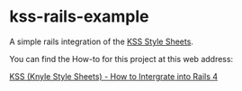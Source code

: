 # kss-rails-example
A simple rails integration of the [KSS Style Sheets](https://github.com/kneath/kss).

You can find the How-to for this project at this web address:

[KSS (Knyle Style Sheets) - How to Intergrate into Rails 4](http://www.beaudoinasm.com/ateliers/kss-knyle-style-sheets-how-integrate-rails-4/)
